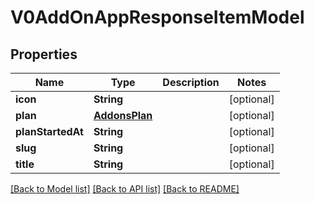# V0AddOnAppResponseItemModel

## Properties
Name | Type | Description | Notes
------------ | ------------- | ------------- | -------------
**icon** | **String** |  | [optional] 
**plan** | [**AddonsPlan**](AddonsPlan.md) |  | [optional] 
**planStartedAt** | **String** |  | [optional] 
**slug** | **String** |  | [optional] 
**title** | **String** |  | [optional] 

[[Back to Model list]](../README.md#documentation-for-models) [[Back to API list]](../README.md#documentation-for-api-endpoints) [[Back to README]](../README.md)


